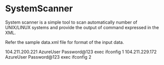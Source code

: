 # SystemScanner

System scanner is a simple tool to scan automatically number of UNIX/LINUX systems and provide the output of command expressed in the XML.

Refer the sample data.xml file for format of the input data.

<systems>
	<unix>
		<ip>104.211.200.221</ip>
		<username>AzureUser</username>
		<password>Password@123</password>
		<command>exec ifconfig</command>
		<Results>1</Results>
	</unix>
	<unix>
		<ip>104.211.229.172</ip>
		<username>AzureUser</username>
		<password>Password@123</password>
		<command>exec ifconfig</command>
		<Results>2</Results>
	</unix>
</systems>
